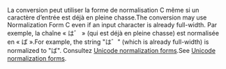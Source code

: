 <span data-ttu-id="9d549-101">La conversion peut utiliser la forme de normalisation C même si un caractère d’entrée est déjà en pleine chasse.</span><span class="sxs-lookup"><span data-stu-id="9d549-101">The conversion may use Normalization Form C even if an input character is already full-width.</span></span> <span data-ttu-id="9d549-102">Par exemple, la chaîne « は゛ » (qui est déjà en pleine chasse) est normalisée en « ば ».</span><span class="sxs-lookup"><span data-stu-id="9d549-102">For example, the string "は゛" (which is already full-width) is normalized to "ば".</span></span> <span data-ttu-id="9d549-103">Consultez [Unicode normalization forms](https://unicode.org/reports/tr15).</span><span class="sxs-lookup"><span data-stu-id="9d549-103">See [Unicode normalization forms](https://unicode.org/reports/tr15).</span></span>
